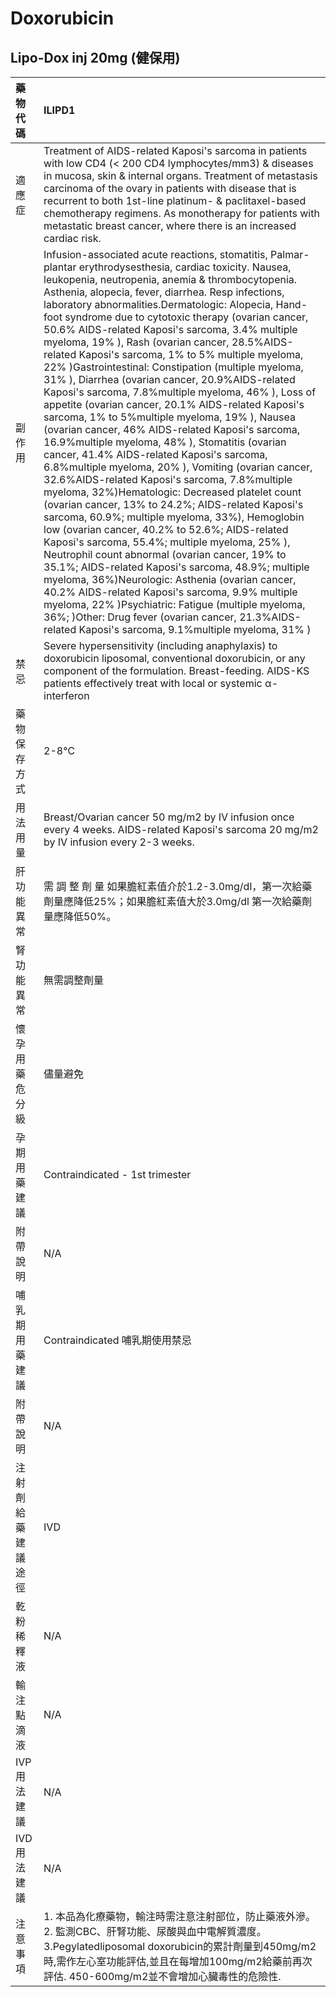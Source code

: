 # Doxorubicin

## Lipo-Dox inj 20mg (健保用)

| 藥物代碼           | ILIPD1                                                                                                                                                                                                                                                                                                                                                                                                                                                                                                                                                                                                                                                                                                                                                                                                                                                                                                                                                                                                                                                                                                                                                                                                                                                                                                                                                                                                                                                                                                                                                                                                                                                                       |
|:-------------------|:-----------------------------------------------------------------------------------------------------------------------------------------------------------------------------------------------------------------------------------------------------------------------------------------------------------------------------------------------------------------------------------------------------------------------------------------------------------------------------------------------------------------------------------------------------------------------------------------------------------------------------------------------------------------------------------------------------------------------------------------------------------------------------------------------------------------------------------------------------------------------------------------------------------------------------------------------------------------------------------------------------------------------------------------------------------------------------------------------------------------------------------------------------------------------------------------------------------------------------------------------------------------------------------------------------------------------------------------------------------------------------------------------------------------------------------------------------------------------------------------------------------------------------------------------------------------------------------------------------------------------------------------------------------------------------|
| 適應症             | Treatment of AIDS-related Kaposi's sarcoma in patients with low CD4 (< 200 CD4 lymphocytes/mm3) & diseases in mucosa, skin & internal organs. Treatment of metastasis carcinoma of the ovary in patients with disease that is recurrent to both 1st-line platinum- & paclitaxel-based chemotherapy regimens. As monotherapy for patients with metastatic breast cancer, where there is an increased cardiac risk.                                                                                                                                                                                                                                                                                                                                                                                                                                                                                                                                                                                                                                                                                                                                                                                                                                                                                                                                                                                                                                                                                                                                                                                                                                                            |
| 副作用             | Infusion-associated acute reactions, stomatitis, Palmar-plantar erythrodysesthesia, cardiac toxicity. Nausea, leukopenia, neutropenia, anemia & thrombocytopenia. Asthenia, alopecia, fever, diarrhea. Resp infections, laboratory abnormalities.Dermatologic: Alopecia, Hand-foot syndrome due to cytotoxic therapy (ovarian cancer, 50.6% AIDS-related Kaposi's sarcoma, 3.4% multiple myeloma, 19% ), Rash (ovarian cancer, 28.5%AIDS-related Kaposi's sarcoma, 1% to 5% multiple myeloma, 22% )Gastrointestinal: Constipation (multiple myeloma, 31% ), Diarrhea (ovarian cancer, 20.9%AIDS-related Kaposi's sarcoma, 7.8%multiple myeloma, 46% ), Loss of appetite (ovarian cancer, 20.1% AIDS-related Kaposi's sarcoma, 1% to 5%multiple myeloma, 19% ), Nausea (ovarian cancer, 46% AIDS-related Kaposi's sarcoma, 16.9%multiple myeloma, 48% ), Stomatitis (ovarian cancer, 41.4% AIDS-related Kaposi's sarcoma, 6.8%multiple myeloma, 20% ), Vomiting (ovarian cancer, 32.6%AIDS-related Kaposi's sarcoma, 7.8%multiple myeloma, 32%)Hematologic: Decreased platelet count (ovarian cancer, 13% to 24.2%; AIDS-related Kaposi's sarcoma, 60.9%; multiple myeloma, 33%), Hemoglobin low (ovarian cancer, 40.2% to 52.6%; AIDS-related Kaposi's sarcoma, 55.4%; multiple myeloma, 25% ), Neutrophil count abnormal (ovarian cancer, 19% to 35.1%; AIDS-related Kaposi's sarcoma, 48.9%; multiple myeloma, 36%)Neurologic: Asthenia (ovarian cancer, 40.2% AIDS-related Kaposi's sarcoma, 9.9% multiple myeloma, 22% )Psychiatric: Fatigue (multiple myeloma, 36%; )Other: Drug fever (ovarian cancer, 21.3%AIDS-related Kaposi's sarcoma, 9.1%multiple myeloma, 31% ) |
| 禁忌               | Severe hypersensitivity (including anaphylaxis) to doxorubicin liposomal, conventional doxorubicin, or any component of the formulation. Breast-feeding. AIDS-KS patients effectively treat with local or systemic α-interferon                                                                                                                                                                                                                                                                                                                                                                                                                                                                                                                                                                                                                                                                                                                                                                                                                                                                                                                                                                                                                                                                                                                                                                                                                                                                                                                                                                                                                                              |
| 藥物保存方式       | 2-8℃                                                                                                                                                                                                                                                                                                                                                                                                                                                                                                                                                                                                                                                                                                                                                                                                                                                                                                                                                                                                                                                                                                                                                                                                                                                                                                                                                                                                                                                                                                                                                                                                                                                                         |
| 用法用量           | Breast/Ovarian cancer 50 mg/m2 by IV infusion once every 4 weeks. AIDS-related Kaposi's sarcoma 20 mg/m2 by IV infusion every 2-3 weeks.                                                                                                                                                                                                                                                                                                                                                                                                                                                                                                                                                                                                                                                                                                                                                                                                                                                                                                                                                                                                                                                                                                                                                                                                                                                                                                                                                                                                                                                                                                                                     |
| 肝功能異常         | 需 調 整 劑 量  如果膽紅素值介於1.2-3.0mg/dl，第一次給藥劑量應降低25%；如果膽紅素值大於3.0mg/dl 第一次給藥劑量應降低50%。                                                                                                                                                                                                                                                                                                                                                                                                                                                                                                                                                                                                                                                                                                                                                                                                                                                                                                                                                                                                                                                                                                                                                                                                                                                                                                                                                                                                                                                                                                                                                    |
| 腎功能異常         | 無需調整劑量                                                                                                                                                                                                                                                                                                                                                                                                                                                                                                                                                                                                                                                                                                                                                                                                                                                                                                                                                                                                                                                                                                                                                                                                                                                                                                                                                                                                                                                                                                                                                                                                                                                                 |
| 懷孕用藥危分級     | 儘量避免                                                                                                                                                                                                                                                                                                                                                                                                                                                                                                                                                                                                                                                                                                                                                                                                                                                                                                                                                                                                                                                                                                                                                                                                                                                                                                                                                                                                                                                                                                                                                                                                                                                                     |
| 孕期用藥建議       | Contraindicated - 1st trimester                                                                                                                                                                                                                                                                                                                                                                                                                                                                                                                                                                                                                                                                                                                                                                                                                                                                                                                                                                                                                                                                                                                                                                                                                                                                                                                                                                                                                                                                                                                                                                                                                                              |
| 附帶說明           | N/A                                                                                                                                                                                                                                                                                                                                                                                                                                                                                                                                                                                                                                                                                                                                                                                                                                                                                                                                                                                                                                                                                                                                                                                                                                                                                                                                                                                                                                                                                                                                                                                                                                                                          |
| 哺乳期用藥建議     | Contraindicated 哺乳期使用禁忌                                                                                                                                                                                                                                                                                                                                                                                                                                                                                                                                                                                                                                                                                                                                                                                                                                                                                                                                                                                                                                                                                                                                                                                                                                                                                                                                                                                                                                                                                                                                                                                                                                               |
| 附帶說明           | N/A                                                                                                                                                                                                                                                                                                                                                                                                                                                                                                                                                                                                                                                                                                                                                                                                                                                                                                                                                                                                                                                                                                                                                                                                                                                                                                                                                                                                                                                                                                                                                                                                                                                                          |
| 注射劑給藥建議途徑 | IVD                                                                                                                                                                                                                                                                                                                                                                                                                                                                                                                                                                                                                                                                                                                                                                                                                                                                                                                                                                                                                                                                                                                                                                                                                                                                                                                                                                                                                                                                                                                                                                                                                                                                          |
| 乾粉稀釋液         | N/A                                                                                                                                                                                                                                                                                                                                                                                                                                                                                                                                                                                                                                                                                                                                                                                                                                                                                                                                                                                                                                                                                                                                                                                                                                                                                                                                                                                                                                                                                                                                                                                                                                                                          |
| 輸注點滴液         | N/A                                                                                                                                                                                                                                                                                                                                                                                                                                                                                                                                                                                                                                                                                                                                                                                                                                                                                                                                                                                                                                                                                                                                                                                                                                                                                                                                                                                                                                                                                                                                                                                                                                                                          |
| IVP 用法建議       | N/A                                                                                                                                                                                                                                                                                                                                                                                                                                                                                                                                                                                                                                                                                                                                                                                                                                                                                                                                                                                                                                                                                                                                                                                                                                                                                                                                                                                                                                                                                                                                                                                                                                                                          |
| IVD 用法建議       | N/A                                                                                                                                                                                                                                                                                                                                                                                                                                                                                                                                                                                                                                                                                                                                                                                                                                                                                                                                                                                                                                                                                                                                                                                                                                                                                                                                                                                                                                                                                                                                                                                                                                                                          |
| 注意事項           | 1. 本品為化療藥物，輸注時需注意注射部位，防止藥液外滲。 2. 監測CBC、肝腎功能、尿酸與血中電解質濃度。 3.Pegylatedliposomal doxorubicin的累計劑量到450mg/m2時,需作左心室功能評估,並且在每增加100mg/m2給藥前再次評估. 450-600mg/m2並不會增加心臟毒性的危險性.                                                                                                                                                                                                                                                                                                                                                                                                                                                                                                                                                                                                                                                                                                                                                                                                                                                                                                                                                                                                                                                                                                                                                                                                                                                                                                                                                                                                                   |

